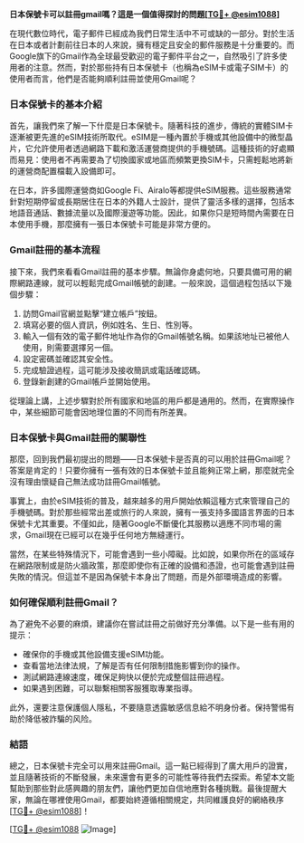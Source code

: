 **日本保號卡可以註冊gmail嗎？這是一個值得探討的問題[[TG💪+ @esim1088](https://t.me/s/esim1088)]**

在現代數位時代，電子郵件已經成為我們日常生活中不可或缺的一部分。對於生活在日本或者計劃前往日本的人來說，擁有穩定且安全的郵件服務是十分重要的。而Google旗下的Gmail作為全球最受歡迎的電子郵件平台之一，自然吸引了許多使用者的注意。然而，對於那些持有日本保號卡（也稱為eSIM卡或電子SIM卡）的使用者而言，他們是否能夠順利註冊並使用Gmail呢？

### 日本保號卡的基本介紹

首先，讓我們來了解一下什麼是日本保號卡。隨著科技的進步，傳統的實體SIM卡逐漸被更先進的eSIM技術所取代。eSIM是一種內置於手機或其他設備中的微型晶片，它允許使用者透過網路下載和激活運營商提供的手機號碼。這種技術的好處顯而易見：使用者不再需要為了切換國家或地區而頻繁更換SIM卡，只需輕鬆地將新的運營商配置檔載入設備即可。

在日本，許多國際運營商如Google Fi、Airalo等都提供eSIM服務。這些服務通常針對短期停留或長期居住在日本的外籍人士設計，提供了靈活多樣的選擇，包括本地語音通話、數據流量以及國際漫遊等功能。因此，如果你只是短時間內需要在日本使用手機，那麼擁有一張日本保號卡可能是非常方便的。

### Gmail註冊的基本流程

接下來，我們來看看Gmail註冊的基本步驟。無論你身處何地，只要具備可用的網際網路連線，就可以輕鬆完成Gmail帳號的創建。一般來說，這個過程包括以下幾個步驟：

1. 訪問Gmail官網並點擊“建立帳戶”按鈕。
2. 填寫必要的個人資訊，例如姓名、生日、性別等。
3. 輸入一個有效的電子郵件地址作為你的Gmail帳號名稱。如果該地址已被他人使用，則需要選擇另一個。
4. 設定密碼並確認其安全性。
5. 完成驗證過程，這可能涉及接收簡訊或電話確認碼。
6. 登錄新創建的Gmail帳戶並開始使用。

從理論上講，上述步驟對於所有國家和地區的用戶都是通用的。然而，在實際操作中，某些細節可能會因地理位置的不同而有所差異。

### 日本保號卡與Gmail註冊的關聯性

那麼，回到我們最初提出的問題——日本保號卡是否真的可以用於註冊Gmail呢？答案是肯定的！只要你擁有一張有效的日本保號卡並且能夠正常上網，那麼就完全沒有理由懷疑自己無法成功註冊Gmail帳號。

事實上，由於eSIM技術的普及，越來越多的用戶開始依賴這種方式來管理自己的手機號碼。對於那些經常出差或旅行的人來說，擁有一張支持多國語言界面的日本保號卡尤其重要。不僅如此，隨著Google不斷優化其服務以適應不同市場的需求，Gmail現在已經可以在幾乎任何地方無縫運行。

當然，在某些特殊情況下，可能會遇到一些小障礙。比如說，如果你所在的區域存在網路限制或是防火牆政策，那麼即使你有正確的設備和憑證，也可能會遇到註冊失敗的情況。但這並不是因為保號卡本身出了問題，而是外部環境造成的影響。

### 如何確保順利註冊Gmail？

為了避免不必要的麻煩，建議你在嘗試註冊之前做好充分準備。以下是一些有用的提示：

- 確保你的手機或其他設備支援eSIM功能。
- 查看當地法律法規，了解是否有任何限制措施影響到你的操作。
- 測試網路連線速度，確保足夠快以便於完成整個註冊過程。
- 如果遇到困難，可以聯繫相關客服獲取專業指導。

此外，還要注意保護個人隱私，不要隨意透露敏感信息給不明身份者。保持警惕有助於降低被詐騙的风险。

### 結語

總之，日本保號卡完全可以用來註冊Gmail。這一點已經得到了廣大用戶的證實，並且隨著技術的不斷發展，未來還會有更多的可能性等待我們去探索。希望本文能幫助到那些對此感興趣的朋友們，讓他們更加自信地應對各種挑戰。最後提醒大家，無論在哪裡使用Gmail，都要始終遵循相關規定，共同維護良好的網絡秩序[[TG💪+ @esim1088](https://t.me/s/esim1088)]！

[[TG💪+ @esim1088](https://t.me/s/esim1088) ![Image](https://i.postimg.cc/4NQfJmqS/Snipaste-2025-05-13-00-14-12.png)]